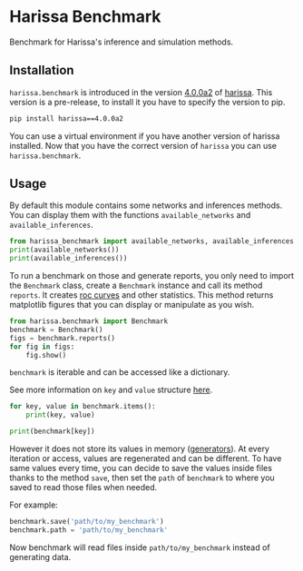 # Harissa Benchmark
Benchmark for Harissa's inference and simulation methods.

## Installation

`harissa.benchmark` is introduced in the version [4.0.0a2](https://pypi.org/project/harissa/4.0.0a2/) of [harissa](https://github.com/harissa-framework/harissa). 
This version is a pre-release, to install it you have to specify the version to pip.

```bash
pip install harissa==4.0.0a2
```

You can use a virtual environment if you have another version of harissa installed.
Now that you have the correct version of `harissa` you can use `harissa.benchmark`.

## Usage

By default this module contains some networks and inferences methods.
You can display them with the functions `available_networks` and `available_inferences`.

```python
from harissa_benchmark import available_networks, available_inferences
print(available_networks())
print(available_inferences())
```

To run a benchmark on those and generate reports, you only need to import the
`Benchmark` class, create a `Benchmark` instance and call its method `reports`.
It creates [roc curves](https://scikit-learn.org/stable/auto_examples/model_selection/plot_roc_crossval.html) and other statistics.
This method returns matplotlib figures that you can display or manipulate as you wish.

```python
from harissa.benchmark import Benchmark
benchmark = Benchmark()
figs = benchmark.reports()
for fig in figs:
    fig.show()
```

`benchmark` is iterable and can be accessed like a dictionary. 

See more information on `key` and `value` structure [here](notebooks/benchmark.ipynb).

```python
for key, value in benchmark.items():
    print(key, value)

print(benchmark[key])
```
However it does not store its values in memory ([generators](https://wiki.python.org/moin/Generators)).
At every iteration or access, values are regenerated and can be different.
To have same values every time, you can decide to save the values inside files thanks to the method `save`, then set the `path` of `benchmark` to where you saved to read those files when needed.

For example:

```python
benchmark.save('path/to/my_benchmark')
benchmark.path = 'path/to/my_benchmark'
```

Now benchmark will read files inside `path/to/my_benchmark` instead of generating data.

